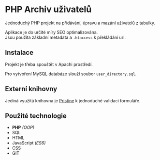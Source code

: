 # PHP Archiv uživatelů

Jednoduchý PHP projekt na přidávání, úpravu a mazání uživatelů z tabulky.

Aplikace je do určité míry SEO optimalizována.  
Jsou použita základní metadata a `.htaccess` k překládání url.

## Instalace

Projekt je třeba spouštět v Apachi prostředí.

Pro vytvoření MySQL databáze slouží soubor `user_directory.sql`.

## Externí knihovny

Jediná využitá knihovna je [Pristine](https://pristine.js.org) k jednoduché validaci formuláře.

## Použité technologie

- **PHP** *(OOP)*
- SQL
- HTML
- JavaScript *(ES6)*
- CSS
- GIT